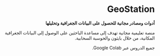 <div dir="rtl">

# GeoStation

**أدوات ومصادر مجانية للحصول على البيانات الجغرافية وتحليلها**

منصة تعليمية مجانية تهدف إلى مساعدة الباحثين على الوصول إلى البيانات الجغرافية المكانية، من خلال بايثون والحوسبة السحابية.

جميع الدروس عبر Google Colab.

</div>
